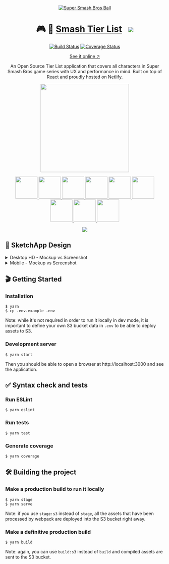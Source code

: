 <p align="center">
  <a href="https://smash-tier-list.com" alt="Smash Tier List">
    <img src="https://user-images.githubusercontent.com/4168389/45923712-a0da7c80-beed-11e8-82bf-4acc17664466.png" alt="Super Smash Bros Ball" />
  </a>
</p>

<h1 align="center">🎮 🎯 <a href="https://smash-tier-list.com" alt="Smash Tier List">Smash Tier List</a> &nbsp; <a href="https://twitter.com/intent/tweet?text=Check%20which%20Tier%20position%20is%20your%20favourite%20Super%20Smash%20Bros%20character&url=https://smash-tier-list.com&via=desko27&hashtags=smashbros,smash,ssb,ssb4,tierlist"><img src="https://img.shields.io/twitter/url/http/shields.io.svg?style=social" /></a></h1>

<p align="center">
  <a href="https://travis-ci.org/desko27/smash-tier-list"><img src="https://travis-ci.org/desko27/smash-tier-list.svg?branch=develop" alt="Build Status" /></a>
  <a href="https://coveralls.io/github/desko27/smash-tier-list?branch=develop"><img src="https://coveralls.io/repos/github/desko27/smash-tier-list/badge.svg?branch=develop" alt="Coverage Status" /></a>
</p>

<p align="center">
  <a href="https://smash-tier-list.com" alt="Smash Tier List">See it online ↗</a>
</p>

<p align="center">
  An Open Source Tier List application that covers all characters in Super Smash Bros game series with UX and performance in mind. Built on top of React and proudly hosted on Netlify.
</p>

<p align="center">
  <a href="https://github.com/nozzle/react-static" alt="React Static">
    <img width="280" src="https://user-images.githubusercontent.com/4168389/45922345-0b79c100-beca-11e8-8fe3-88f103d4995b.png" />
  </a>
</p>

<p align="center">
  <a href="https://github.com/yarnpkg/yarn" alt="Yarn">
    <img height="70" src="https://user-images.githubusercontent.com/4168389/45922413-bf2f8080-becb-11e8-9dd7-f50bb6e063f0.png" />
  </a>
  <a href="https://github.com/facebook/react" alt="React">
    <img height="70" src="https://user-images.githubusercontent.com/4168389/45922462-e3d82800-becc-11e8-99ca-b8677de2168b.png" />
  </a>
  <a href="https://github.com/reduxjs/redux" alt="Redux">
    <img height="70" src="https://user-images.githubusercontent.com/4168389/45922501-80022f00-becd-11e8-9c77-f4c563683297.png" />
  </a>
  <a href="https://github.com/webpack/webpack" alt="Webpack">
    <img height="70" src="https://user-images.githubusercontent.com/4168389/45922477-26016980-becd-11e8-897d-96da8127b2e0.png" />
  </a>
  <a href="https://github.com/eslint/eslint" alt="ESLint">
    <img height="70" src="https://user-images.githubusercontent.com/4168389/45922421-e71ee400-becb-11e8-9134-22cc476008f3.png" />
  </a>
  <a href="https://github.com/mochajs/mocha" alt="Mocha">
    <img height="70" src="https://user-images.githubusercontent.com/4168389/45922483-3fa2b100-becd-11e8-9ffa-1e5f3f789c5c.png" />
  </a>
  <a href="https://github.com/styled-components/styled-components" alt="Styled Components">
    <img height="70" src="https://user-images.githubusercontent.com/4168389/45922515-ed15c480-becd-11e8-8191-b0c5d5df6f74.png" />
  </a>
  <a href="https://netlify.com" alt="Netlify">
    <img height="70" src="https://user-images.githubusercontent.com/4168389/45922365-8ba02680-beca-11e8-8c89-a8f6fe84bab6.png" />
  </a>
  <a href="https://aws.amazon.com/s3‎" alt="AWS S3">
    <img height="70" src="https://user-images.githubusercontent.com/4168389/45922521-1df5f980-bece-11e8-8fa1-99201d5bd322.png" />
  </a>
</p>

<p align="center">
  <a href="https://smash-tier-list.com" alt="Smash Tier List">
    <img src="https://user-images.githubusercontent.com/4168389/45924092-1a2a9d00-bef7-11e8-8153-e701ec523391.gif" />
  </a>
</p>


## 💎 SketchApp Design
<details>
  <summary>Desktop HD - Mockup vs Screenshot</summary>
  <p>
    <img width="720" src="https://user-images.githubusercontent.com/4168389/45922912-aa0d1e80-bed8-11e8-9005-aab431dd48b8.png" alt="sketchapp - desktop hd - ssb4" />
    <img width="720" src="https://user-images.githubusercontent.com/4168389/45923025-bb572a80-beda-11e8-899e-978b97501826.png" alt="actual - desktop hd - ssb4" />
  </p>
</details>
<details>
  <summary>Mobile - Mockup vs Screenshot</summary>
  <p>
    <img valign="top" width="221" src="https://user-images.githubusercontent.com/4168389/45922913-ada0a580-bed8-11e8-9158-3eb09c564f46.png" alt="sketchapp - mobile - ssb4" />
    <img valign="top" width="221" src="https://user-images.githubusercontent.com/4168389/45923039-096c2e00-bedb-11e8-8de8-af5c800b515a.png" alt="actual - mobile - ssb4" />
  </p>
</details>

## 🎬 Getting Started

### Installation

```
$ yarn
$ cp .env.example .env
```

Note: while it's not required in order to run it locally in dev mode, it is important to define your own S3 bucket data in `.env` to be able to deploy assets to S3.

### Development server

```
$ yarn start
```

Then you should be able to open a browser at http://localhost:3000 and see the application.

## ✅ Syntax check and tests

### Run ESLint

```
$ yarn eslint
```

### Run tests

```
$ yarn test
```

### Generate coverage

```
$ yarn coverage
```

## 🛠 Building the project

### Make a production build to run it locally

```
$ yarn stage
$ yarn serve
```

Note: if you use `stage:s3` instead of `stage`, all the assets that have been processed by webpack are deployed into the S3 bucket right away.

### Make a definitive production build

```
$ yarn build
```

Note: again, you can use `build:s3` instead of `build` and compiled assets are sent to the S3 bucket.
